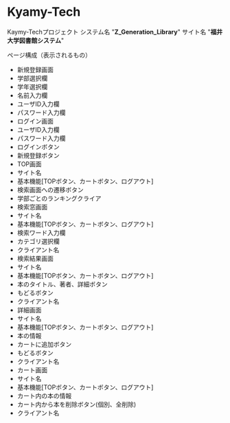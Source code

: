 # Kyamy-Tech
Kaymy-Techプロジェクト
システム名 "**Z_Generation_Library**"
サイト名   "**福井大学図書館システム**"

ページ構成（表示されるもの）

 - 新規登録画面
  - 学部選択欄
  - 学年選択欄
  - 名前入力欄
  - ユーザID入力欄
  - パスワード入力欄
 - ログイン画面
  - ユーザID入力欄
  - パスワード入力欄
  - ログインボタン
  - 新規登録ボタン
 - TOP画面
  - サイト名
  - 基本機能[TOPボタン、カートボタン、ログアウト]
  - 検索画面への遷移ボタン
  - 学部ごとのランキングクライア
 - 検索窓画面
  - サイト名
  - 基本機能[TOPボタン、カートボタン、ログアウト]
  - 検索ワード入力欄
  - カテゴリ選択欄
  - クライアント名
 - 検索結果画面
  - サイト名
  - 基本機能[TOPボタン、カートボタン、ログアウト]
  - 本のタイトル、著者、詳細ボタン
  - もどるボタン
  - クライアント名
 - 詳細画面
  - サイト名
  - 基本機能[TOPボタン、カートボタン、ログアウト]
  - 本の情報
  - カートに追加ボタン
  - もどるボタン
  - クライアント名
 - カート画面
  - サイト名
  - 基本機能[TOPボタン、カートボタン、ログアウト]
  - カート内の本の情報
  - カート内から本を削除ボタン(個別、全削除)
  - クライアント名